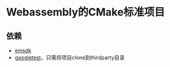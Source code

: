 # Webassembly的CMake标准项目
## 依赖
- [emsdk](https://github.com/emscripten-core/emsdk.git)
- [googletest](https://github.com/google/googletest.git)，只需将项目clone到thirdparty目录

